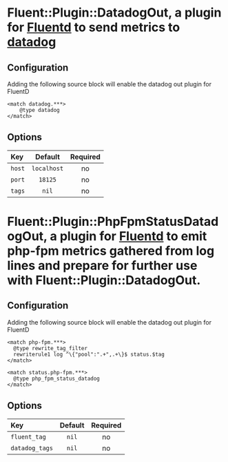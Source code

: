 # Fluent::Plugin::DatadogOut, a plugin for [Fluentd](http://fluentd.org) to send metrics to [datadog](https://datadoghq.com/)

## Configuration

Adding the following source block will enable the datadog out plugin for FluentD

    <match datadog.***>
        @type datadog
    </match>


## Options
| Key           | Default         | Required  |
|:------------- |:---------------:|:---------:|
| `host`        | `localhost`     |    no    |
| `port`        | `18125`         |    no     |
| `tags`        | `nil`           |    no     |

# Fluent::Plugin::PhpFpmStatusDatadogOut, a plugin for [Fluentd](http://fluentd.org) to emit php-fpm metrics gathered from log lines and prepare for further use with Fluent::Plugin::DatadogOut.

## Configuration

Adding the following source block will enable the datadog out plugin for FluentD

    <match php-fpm.***>
      @type rewrite_tag_filter
      rewriterule1 log ^\{"pool":".+",.+\}$ status.$tag
    </match>

    <match status.php-fpm.***>
      @type php_fpm_status_datadog
    </match>


## Options
| Key             | Default         | Required  |
|:--------------- |:---------------:|:---------:|
| `fluent_tag`    | `nil`           |    no    |
| `datadog_tags`  | `nil`           |    no     |
